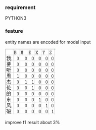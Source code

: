 ### requirement
PYTHON3

### feature
entity names are encoded for model input

![fig](principle.png)

improve f1 result about 3%
